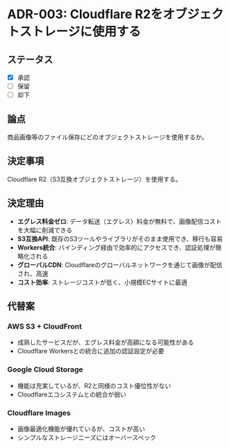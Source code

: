 # ADR-003: Cloudflare R2をオブジェクトストレージに使用する

## ステータス

- [x] 承認
- [ ] 保留
- [ ] 却下

## 論点

商品画像等のファイル保存にどのオブジェクトストレージを使用するか。

## 決定事項

Cloudflare R2（S3互換オブジェクトストレージ）を使用する。

## 決定理由

- **エグレス料金ゼロ**: データ転送（エグレス）料金が無料で、画像配信コストを大幅に削減できる
- **S3互換API**: 既存のS3ツールやライブラリがそのまま使用でき、移行も容易
- **Workers統合**: バインディング経由で効率的にアクセスでき、認証処理が簡略化される
- **グローバルCDN**: Cloudflareのグローバルネットワークを通じて画像が配信され、高速
- **コスト効率**: ストレージコストが低く、小規模ECサイトに最適

## 代替案

### AWS S3 + CloudFront

- 成熟したサービスだが、エグレス料金が高額になる可能性がある
- Cloudflare Workersとの統合に追加の認証設定が必要

### Google Cloud Storage

- 機能は充実しているが、R2と同様のコスト優位性がない
- Cloudflareエコシステムとの統合が弱い

### Cloudflare Images

- 画像最適化機能が優れているが、コストが高い
- シンプルなストレージニーズにはオーバースペック
